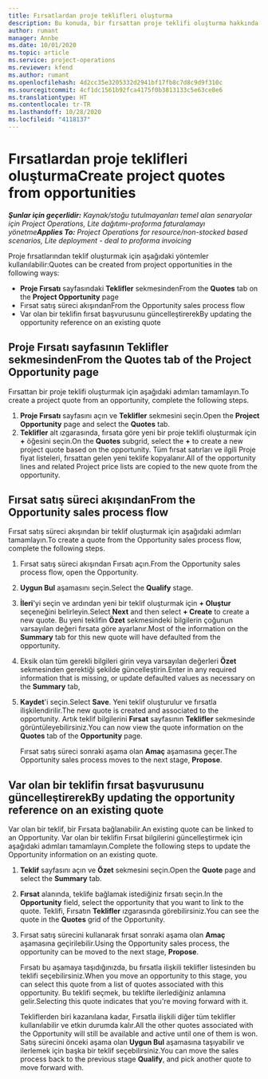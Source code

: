 ```yaml
---
title: Fırsatlardan proje teklifleri oluşturma
description: Bu konuda, bir fırsattan proje teklifi oluşturma hakkında bilgiler sağlanmaktadır.
author: rumant
manager: Annbe
ms.date: 10/01/2020
ms.topic: article
ms.service: project-operations
ms.reviewer: kfend
ms.author: rumant
ms.openlocfilehash: 4d2cc35e3205332d2941bf17fb8c7d8c9d9f310c
ms.sourcegitcommit: 4cf1dc1561b92fca4175f0b3813133c5e63ce8e6
ms.translationtype: HT
ms.contentlocale: tr-TR
ms.lasthandoff: 10/28/2020
ms.locfileid: "4118137"
---
```

# <a name="create-project-quotes-from-opportunities"></a><span data-ttu-id="eaa56-103">Fırsatlardan proje teklifleri oluşturma</span><span class="sxs-lookup"><span data-stu-id="eaa56-103">Create project quotes from opportunities</span></span>

<span data-ttu-id="eaa56-104">_**Şunlar için geçerlidir:** Kaynak/stoğu tutulmayanları temel alan senaryolar için Project Operations, Lite dağıtımı-proforma faturalamayı yönetme_</span><span class="sxs-lookup"><span data-stu-id="eaa56-104">_**Applies To:** Project Operations for resource/non-stocked based scenarios, Lite deployment - deal to proforma invoicing_</span></span>

<span data-ttu-id="eaa56-105">Proje fırsatlarından teklif oluşturmak için aşağıdaki yöntemler kullanılabilir:</span><span class="sxs-lookup"><span data-stu-id="eaa56-105">Quotes can be created from project opportunities in the following ways:</span></span>

- <span data-ttu-id="eaa56-106">**Proje Fırsatı** sayfasındaki **Teklifler** sekmesinden</span><span class="sxs-lookup"><span data-stu-id="eaa56-106">From the **Quotes** tab on the **Project Opportunity** page</span></span>
- <span data-ttu-id="eaa56-107">Fırsat satış süreci akışından</span><span class="sxs-lookup"><span data-stu-id="eaa56-107">From the Opportunity sales process flow</span></span>
- <span data-ttu-id="eaa56-108">Var olan bir teklifin fırsat başvurusunu güncelleştirerek</span><span class="sxs-lookup"><span data-stu-id="eaa56-108">By updating the opportunity reference on an existing quote</span></span>

## <a name="from-the-quotes-tab-of-the-project-opportunity-page"></a><span data-ttu-id="eaa56-109">Proje Fırsatı sayfasının Teklifler sekmesinden</span><span class="sxs-lookup"><span data-stu-id="eaa56-109">From the Quotes tab of the Project Opportunity page</span></span>

<span data-ttu-id="eaa56-110">Fırsattan bir proje teklifi oluşturmak için aşağıdaki adımları tamamlayın.</span><span class="sxs-lookup"><span data-stu-id="eaa56-110">To create a project quote from an opportunity, complete the following steps.</span></span>

1. <span data-ttu-id="eaa56-111">**Proje Fırsatı** sayfasını açın ve **Teklifler** sekmesini seçin.</span><span class="sxs-lookup"><span data-stu-id="eaa56-111">Open the **Project Opportunity** page and select the **Quotes** tab.</span></span> 
2. <span data-ttu-id="eaa56-112">**Teklifler** alt ızgarasında, fırsata göre yeni bir proje teklifi oluşturmak için **+** öğesini seçin.</span><span class="sxs-lookup"><span data-stu-id="eaa56-112">On the **Quotes** subgrid, select the **+** to create a new project quote based on the opportunity.</span></span> <span data-ttu-id="eaa56-113">Tüm fırsat satırları ve ilgili Proje fiyat listeleri, fırsattan gelen yeni teklife kopyalanır.</span><span class="sxs-lookup"><span data-stu-id="eaa56-113">All of the opportunity lines and related Project price lists are copied to the new quote from the opportunity.</span></span>

## <a name="from-the-opportunity-sales-process-flow"></a><span data-ttu-id="eaa56-114">Fırsat satış süreci akışından</span><span class="sxs-lookup"><span data-stu-id="eaa56-114">From the Opportunity sales process flow</span></span>

<span data-ttu-id="eaa56-115">Fırsat satış süreci akışından bir teklif oluşturmak için aşağıdaki adımları tamamlayın.</span><span class="sxs-lookup"><span data-stu-id="eaa56-115">To create a quote from the Opportunity sales process flow, complete the following steps.</span></span>

1. <span data-ttu-id="eaa56-116">Fırsat satış süreci akışından Fırsatı açın.</span><span class="sxs-lookup"><span data-stu-id="eaa56-116">From the Opportunity sales process flow, open the Opportunity.</span></span>
2. <span data-ttu-id="eaa56-117">**Uygun Bul** aşamasını seçin.</span><span class="sxs-lookup"><span data-stu-id="eaa56-117">Select the **Qualify** stage.</span></span> 
3. <span data-ttu-id="eaa56-118">**İleri**'yi seçin ve ardından yeni bir teklif oluşturmak için **+ Oluştur** seçeneğini belirleyin.</span><span class="sxs-lookup"><span data-stu-id="eaa56-118">Select **Next** and then select **+ Create** to create a new quote.</span></span> <span data-ttu-id="eaa56-119">Bu yeni teklifin **Özet** sekmesindeki bilgilerin çoğunun varsayılan değeri fırsata göre ayarlanır.</span><span class="sxs-lookup"><span data-stu-id="eaa56-119">Most of the information on the **Summary** tab for this new quote will have defaulted from the opportunity.</span></span> 
4. <span data-ttu-id="eaa56-120">Eksik olan tüm gerekli bilgileri girin veya varsayılan değerleri **Özet** sekmesinden gerektiği şekilde güncelleştirin.</span><span class="sxs-lookup"><span data-stu-id="eaa56-120">Enter in any required information that is missing, or update defaulted values as necessary on the **Summary** tab,</span></span>
5. <span data-ttu-id="eaa56-121">**Kaydet**'i seçin.</span><span class="sxs-lookup"><span data-stu-id="eaa56-121">Select **Save**.</span></span> <span data-ttu-id="eaa56-122">Yeni teklif oluşturulur ve fırsatla ilişkilendirilir.</span><span class="sxs-lookup"><span data-stu-id="eaa56-122">The new quote is created and associated to the opportunity.</span></span> <span data-ttu-id="eaa56-123">Artık teklif bilgilerini **Fırsat** sayfasının **Teklifler** sekmesinde görüntüleyebilirsiniz.</span><span class="sxs-lookup"><span data-stu-id="eaa56-123">You can now view the quote information on the **Quotes** tab of the **Opportunity** page.</span></span> 

   <span data-ttu-id="eaa56-124">Fırsat satış süreci sonraki aşama olan **Amaç** aşamasına geçer.</span><span class="sxs-lookup"><span data-stu-id="eaa56-124">The Opportunity sales process moves to the next stage, **Propose**.</span></span>


## <a name="by-updating-the-opportunity-reference-on-an-existing-quote"></a><span data-ttu-id="eaa56-125">Var olan bir teklifin fırsat başvurusunu güncelleştirerek</span><span class="sxs-lookup"><span data-stu-id="eaa56-125">By updating the opportunity reference on an existing quote</span></span>

<span data-ttu-id="eaa56-126">Var olan bir teklif, bir Fırsata bağlanabilir.</span><span class="sxs-lookup"><span data-stu-id="eaa56-126">An existing quote can be linked to an Opportunity.</span></span> <span data-ttu-id="eaa56-127">Var olan bir teklifin Fırsat bilgilerini güncelleştirmek için aşağıdaki adımları tamamlayın.</span><span class="sxs-lookup"><span data-stu-id="eaa56-127">Complete the following steps to update the Opportunity information on an existing quote.</span></span>

1. <span data-ttu-id="eaa56-128">**Teklif** sayfasını açın ve **Özet** sekmesini seçin.</span><span class="sxs-lookup"><span data-stu-id="eaa56-128">Open the **Quote** page and select the **Summary** tab.</span></span>
2. <span data-ttu-id="eaa56-129">**Fırsat** alanında, teklife bağlamak istediğiniz fırsatı seçin.</span><span class="sxs-lookup"><span data-stu-id="eaa56-129">In the **Opportunity** field, select the opportunity that you want to link to the quote.</span></span> <span data-ttu-id="eaa56-130">Teklifi, Fırsatın **Teklifler** ızgarasında görebilirsiniz.</span><span class="sxs-lookup"><span data-stu-id="eaa56-130">You can see the quote in the **Quotes** grid of the Opportunity.</span></span> 
3. <span data-ttu-id="eaa56-131">Fırsat satış sürecini kullanarak fırsat sonraki aşama olan **Amaç** aşamasına geçirilebilir.</span><span class="sxs-lookup"><span data-stu-id="eaa56-131">Using the Opportunity sales process, the opportunity can be moved to the next stage, **Propose**.</span></span> 

   <span data-ttu-id="eaa56-132">Fırsatı bu aşamaya taşıdığınızda, bu fırsatla ilişkili teklifler listesinden bu teklifi seçebilirsiniz.</span><span class="sxs-lookup"><span data-stu-id="eaa56-132">When you move an opportunity to this stage, you can select this quote from a list of quotes associated with this opportunity.</span></span> <span data-ttu-id="eaa56-133">Bu teklifi seçmek, bu teklifte ilerlediğiniz anlamına gelir.</span><span class="sxs-lookup"><span data-stu-id="eaa56-133">Selecting this quote indicates that you're moving forward with it.</span></span>

   <span data-ttu-id="eaa56-134">Tekliflerden biri kazanılana kadar, Fırsatla ilişkili diğer tüm teklifler kullanılabilir ve etkin durumda kalır.</span><span class="sxs-lookup"><span data-stu-id="eaa56-134">All the other quotes associated with the Opportunity will still be available and active until one of them is won.</span></span> <span data-ttu-id="eaa56-135">Satış sürecini önceki aşama olan **Uygun Bul** aşamasına taşıyabilir ve ilerlemek için başka bir teklif seçebilirsiniz.</span><span class="sxs-lookup"><span data-stu-id="eaa56-135">You can move the sales process back to the previous stage **Qualify**, and pick another quote to move forward with.</span></span>
